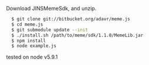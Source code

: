 Download JINSMemeSdk, and unzip.
```sh
  $ git clone git://bitbucket.org/adavr/meme.js
  $ cd meme.js
  $ git submodule update --init
  $ ./install.sh /path/to/meme/sdk/1.1.0/MemeLib.jar
  $ npm install
  $ node example.js
```
tested on node v5.9.1